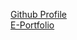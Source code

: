 [Github Profile](https://github.com/athirahsyaf)<br/>
[E-Portfolio](https://athirahsyaf.github.io/)
